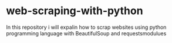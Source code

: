 # web-scraping-with-python
In this repository i will expalin how to scrap websites using python programming language with BeautifulSoup and requestsmodulues
